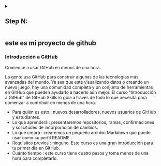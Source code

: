 <details id=1>
<summary><h2>Step N: </h2></summary>

</details>

## este es mi proyecto de github 
### Introducción a GitHub 
Comience a usar GitHub en menos de una hora.

La gente usa GitHub para construir algunas de las tecnologías más avanzadas del mundo. Ya sea que esté visualizando datos o creando un nuevo juego, hay una comunidad completa y un conjunto de herramientas en GitHub que pueden ayudarlo a hacerlo aún mejor. El curso "Introducción a GitHub" de GitHub Skills lo guía a través de todo lo que necesita para comenzar a contribuir en menos de una hora.

- Para quién es esto : nuevos desarrolladores, nuevos usuarios de GitHub y estudiantes.
- Lo que aprenderá : presentaremos repositorios, ramas, confirmaciones y solicitudes de incorporación de cambios.
- Lo que creará : crearemos un pequeño archivo Markdown que puede usar como su perfil README .
- Requisitos previos : ninguno. Este curso es una gran introducción para tu primer día en GitHub.
- Cuánto tiempo : este curso tiene cuatro pasos y toma menos de una hora para completarlo.

<!--step1

## Step 1: Step title

endstep1-->
